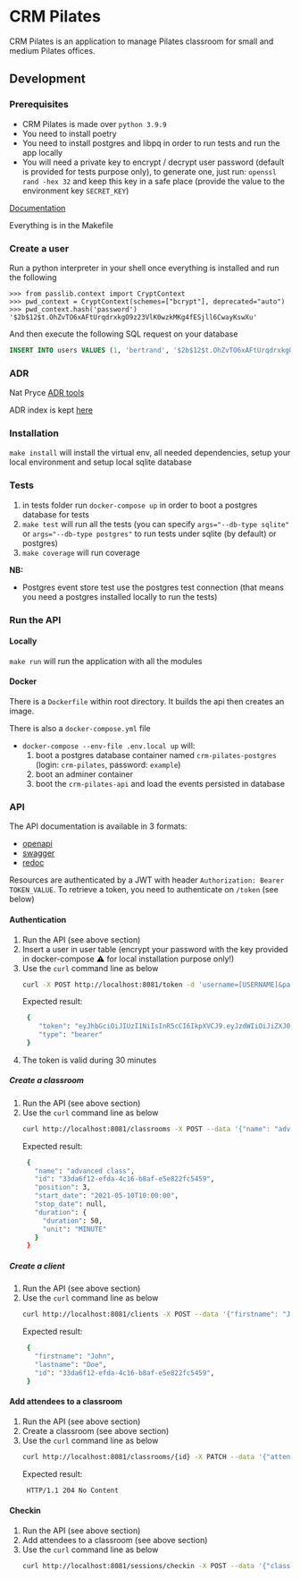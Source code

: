 # CRM Pilates

CRM Pilates is an application to manage Pilates classroom for small and medium Pilates offices.

## Development
### Prerequisites

- CRM Pilates is made over `python 3.9.9`
- You need to install poetry
- You need to install postgres and libpq in order to run tests and run the app locally
- You will need a private key to encrypt / decrypt user password (default is provided for tests purpose only), to generate one, just run:
  `openssl rand -hex 32` and keep this key in a safe place (provide the value to the environment key `SECRET_KEY`)

[Documentation](https://miro.com/app/board/o9J_leSmQNU=/)

Everything is in the Makefile

### Create a user
Run a python interpreter in your shell once everything is installed and run the following
```shell
>>> from passlib.context import CryptContext
>>> pwd_context = CryptContext(schemes=["bcrypt"], deprecated="auto")
>>> pwd_context.hash('password')
'$2b$12$t.OhZvTO6xAFtUrqdrxkgO9z23VlK0wzkMKg4fESjll6CwayKswXu'
```

And then execute the following SQL request on your database
```sql
INSERT INTO users VALUES (1, 'bertrand', '$2b$12$t.OhZvTO6xAFtUrqdrxkgO9z23VlK0wzkMKg4fESjll6CwayKswXu')
```

### ADR

Nat Pryce [ADR tools](https://github.com/npryce/adr-tools)

ADR index is kept [here](./adr/README.md)

### Installation

  `make install` will install the virtual env, all needed dependencies, setup your local environment and setup local sqlite database

### Tests

1. in tests folder run `docker-compose up` in order to boot a postgres database for tests
1. `make test` will run all the tests (you can specify `args="--db-type sqlite"` or `args="--db-type postgres"` to run tests under sqlite (by default) or postgres)
1. `make coverage` will run coverage

**NB:**

- Postgres event store test use the postgres test connection (that means you need a postgres installed locally to run the tests)

### Run the API

#### Locally
  `make run` will run the application with all the modules

#### Docker
There is a `Dockerfile` within root directory. It builds the api then creates an image.

There is also a `docker-compose.yml` file

- `docker-compose --env-file .env.local up` will:
    1. boot a postgres database container named `crm-pilates-postgres` (login: `crm-pilates`, password: `example`)
    2. boot an adminer container
    3. boot the `crm-pilates-api` and load the events persisted in database

### API

The API documentation is available in 3 formats:
- [openapi](http://localhost:8081/openapi.json)
- [swagger](http://localhost:8081/docs)
- [redoc](http://localhost:8081/redoc)

Resources are authenticated by a JWT with header `Authorization: Bearer TOKEN_VALUE`.
To retrieve a token, you need to authenticate on `/token` (see below)

#### Authentication
1. Run the API (see above section)
2. Insert a user in user table (encrypt your password with the key provided in docker-compose :warning: for local installation purpose only!)
3. Use the `curl` command line as below
   ```bash
   curl -X POST http://localhost:8081/token -d 'username=[USERNAME]&password=[PASSWORD]' -H 'Content-Type: application/x-www-form-urlencoded' -v | jq
   ```
   Expected result:
   ```bash
    {
       "token": "eyJhbGciOiJIUzI1NiIsInR5cCI6IkpXVCJ9.eyJzdWIiOiJiZXJ0cmFuZCIsImV4cCI6MTY2MTM2NjQ3Mn0.VM37LH4JR0AHn_sn1iGBADhpDh9SoOM9wDc4oDdzmYo",
       "type": "bearer"
    }
   ```
4. The token is valid during 30 minutes


##### Create a classroom
1. Run the API (see above section)
2. Use the `curl` command line as below
   ```bash
   curl http://localhost:8081/classrooms -X POST --data '{"name": "advanced class", "start_date": "2021-05-10T10:00", "position": 3, "duration": {"duration": 50, "unit": "MINUTE"}, "subject": "MAT"}' -H "Content-Type: application/json" -H "Authorization: Bearer [TOKEN_VALUE]" -v | jq
   ```
   Expected result:
   ```bash
    {
      "name": "advanced class",
      "id": "33da6f12-efda-4c16-b8af-e5e822fc5459",
      "position": 3,
      "start_date": "2021-05-10T10:00:00",
      "stop_date": null,
      "duration": {
        "duration": 50,
        "unit": "MINUTE"
      }
    }
   ```

##### Create a client
1. Run the API (see above section)
2. Use the `curl` command line as below
   ```bash
   curl http://localhost:8081/clients -X POST --data '{"firstname": "John", "lastname": "Doe"}' -H "Content-Type: application/json" -H "Authorization: Bearer [TOKEN_VALUE]" -v | jq
   ```
   Expected result:
   ```bash
    {
      "firstname": "John",
      "lastname": "Doe",
      "id": "33da6f12-efda-4c16-b8af-e5e822fc5459",
    }
   ```

#### Add attendees to a classroom
1. Run the API (see above section)
1. Create a classroom (see above section)
1. Use the `curl` command line as below
   ```bash
   curl http://localhost:8081/classrooms/{id} -X PATCH --data '{"attendees": [{"id": "A_CLIENT_ID"}]}' -H "Content-Type: application/json" -H "Authorization: Bearer [TOKEN_VALUE]" -v
   ```
   Expected result:
   ```bash
    HTTP/1.1 204 No Content
   ```

#### Checkin
1. Run the API (see above section)
1. Add attendees to a classroom (see above section)
1. Use the `curl` command line as below
   ```bash
   curl http://localhost:8081/sessions/checkin -X POST --data '{"classroom_id": "CLASSROOM_ID", "session_date": "SESSION_DATE", "attendee": "ATTENDEE_ID"}' -H"Content-Type: application/json" -H "Authorization: Bearer [TOKEN_VALUE]" -v | jq
   ```

